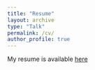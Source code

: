 ```yaml
---
title: "Resume"
layout: archive
type: "Talk"
permalink: /cv/
author_profile: true
---
```


My resume is available [here](../files/cv_2025.pdf)

